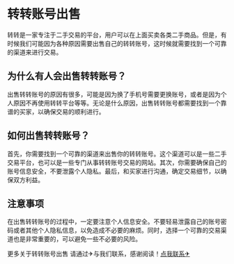 # 转转账号出售

转转是一家专注于二手交易的平台，用户可以在上面买卖各类二手商品。但是，有时候我们可能因为各种原因需要出售自己的转转账号，这时候就需要找到一个可靠的渠道来进行交易。

## 为什么有人会出售转转账号？

出售转转账号的原因有很多，可能是因为换了手机号需要更换账号，或者是因为个人原因不再使用转转平台等等。无论是什么原因，出售转转账号都需要找到一个靠谱的买家，以确保交易的顺利进行。

## 如何出售转转账号？

首先，你需要找到一个可靠的渠道来出售你的转转账号。这个渠道可以是一些二手交易平台，也可以是一些专门从事转转账号交易的网站。其次，你需要确保自己的账号信息安全，不要泄露个人隐私。最后，和买家进行沟通，确定交易细节，以确保双方利益。

## 注意事项

在出售转转账号的过程中，一定要注意个人信息安全。不要轻易泄露自己的账号密码或者其他个人隐私信息，以免造成不必要的麻烦。同时，选择一个可靠的交易渠道也是非常重要的，可以避免一些不必要的风险。

更多关于转转账号出售 请通过✈与我们联系，感谢阅读！[点我联系✈](https://web.k02.cc)